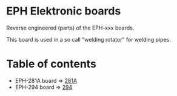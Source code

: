 # EPH Elektronic boards

Reverse engineered (parts) of the EPH-xxx boards.

This board is used in a so call "welding rotator" for welding pipes.

# Table of contents

* EPH-281A board => [281A](281a/readme.md)
* EPH-294 board => [294](294/readme.md)
